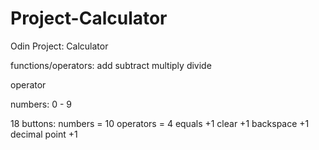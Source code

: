 # Project-Calculator

Odin Project: Calculator

functions/operators:
add
subtract
multiply
divide

operator

numbers:
0 - 9

18 buttons:
numbers = 10
operators = 4
equals +1
clear +1
backspace +1
decimal point +1
